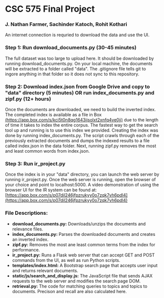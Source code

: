 # CSC 575 Final Project

### J. Nathan Farmer, Sachinder Katoch, Rohit Kothari

An internet connection is requried to download the data and use the UI.

### Step 1: Run download_documents.py (30-45 minutes)
The full dataset was too large to upload here. It should be downloaded by running download_documents.py. On your local machine, the documents will be extracted to a folder called "data". The .gitignore file tells git to ingore anything in that folder so it does not sync to this repository.

### Step 2: Download index.json from Google Drive and copy to "data" directory (5 minutes) OR run index_documents.py and zipf.py (12+ hours)
Once the documents are downloaded, we need to build the inverted index. The completed index is available as a file in Box [(https://app.box.com/s/kci5t0n8qg1643ijsolxt2xnfq4ve0ji)](https://app.box.com/s/kci5t0n8qg1643ijsolxt2xnfq4ve0ji) due to the length of time it takes to index the entire corpus. The fastest way to get the search tool up and running is to use this index we provided. Creating the index was done by running index_documents.py. The script crawls through each of the previously extracted documents and dumps the indexed results to a file called index.json in the data folder. Next, running zipf.py removes the most and least common words from index.json.

### Step 3: Run ir_project.py
Once the index is in your "data" directory, you can launch the web server by running ir_project.py. Once the web server is running, open the browser of your choice and point to localhost:5000. A video demonstration of using the browser UI for the IR system can be found at: [https://app.box.com/s/p07dil246jfpzrukyy0o7zqk7vh6pdl4](https://app.box.com/s/p07dil246jfpzrukyy0o7zqk7vh6pdl4)

### File Descriptions:
* **download_documents.py:** Downloads/unzips the documents and relevance files.
* **index_documents.py:** Parses the downloaded documents and creates an inverted index.
* **zipf.py:** Removes the most ane least common terms from the index for performance.
* **ir_project.py:** Runs a Flask web server that can accept GET and POST commands from the UI, as well as run Python scripts.
* **templates/index.html:** A Bootstrap search page that accepts user input and returns relevant documents.
* **static/js/search_and_display.js:** The JavaScript file that sends AJAX requests to the web server and modifies the search page DOM.
* **retrieval.py:** The code for matching queries to topics and topics to documents. Precison and recall are also calculated here.